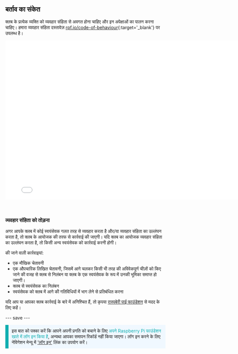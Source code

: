 ## बर्ताव का संकेत

क्लब के प्रत्येक व्यक्ति को व्यवहार संहिता से अवगत होना चाहिए और इन अपेक्षाओं का पालन करना चाहिए। हमारा व्यवहार संहिता दस्तावेज़ [rpf.io/code-of-behaviour](http://rpf.io/code-of-behaviour){:target='_blank'} पर उपलब्ध है।

<embed src="images/Raspberry_Pi_Foundation-safeguarding-code-of-behaviour.pdf" width="790" height="500" 
 type="application/pdf">
  </p> 
  
  <p spaces-before="0">
    <br>
  </p>
<h3 spaces-before="0">
  व्यवहार संहिता को तोड़ना
</h3>

<p spaces-before="0">
  अगर आपके क्लब में कोई स्वयंसेवक गलत तरह से व्यवहार करता है और/या व्यवहार संहिता का उल्लंघन करता है, तो क्लब के आयोजक की तरफ से कार्रवाई की जाएगी। यदि क्लब का आयोजक व्यवहार संहिता का उल्लंघन करता है, तो किसी अन्य स्वयंसेवक को कार्रवाई करनी होगी।
</p>

<p spaces-before="0">
  की जाने वाली कार्रवाइयां:
</p>

<ul>
  <li>
    एक मौखिक चेतावनी
  </li>
  <li>
    एक औपचारिक लिखित चेतावनी, जिसमें आगे चलकर किसी भी तरह की अविवेकपूर्ण चीज़ों को किए जाने की वजह से क्लब से निलंबन या क्लब के एक स्वयंसेवक के रूप में उनकी भूमिका समाप्त हो जाएगी।
  </li>
  <li>
    क्लब से स्वयंसेवक का निलंबन
  </li>
  <li>
    स्वयंसेवक को क्लब में आगे की गतिविधियों में भाग लेने से प्रतिबंधित करना
  </li>
</ul>

<p spaces-before="0">
  यदि आप या आपका क्लब कार्रवाई के बारे में अनिश्चित हैं, तो कृपया <a href="mailto:safeguarding@raspberrypi.org">रास्पबेरी पाई फाउंडेशन</a> से मदद के लिए कहें।
</p>

<p spaces-before="0">
  --- save ---
</p>

<p style="border-left: solid; border-width:10px; border-color: #0faeb0; background-color: aliceblue; padding: 10px;">
इस बात को पक्का करें कि आपने अपनी प्रगति को बचाने के लिए <span style="color: #0faeb0">अपने Raspberry Pi फाउंडेशन खाते में लॉग इन किया है</span>, अन्यथा आपका समापन रिकॉर्ड नहीं किया जाएगा। लॉग इन करने के लिए नेविगेशन मेन्यू में <a href="https://my.raspberrypi.org/login">'लॉग इन'</a> लिंक का उपयोग करें।
</p>
